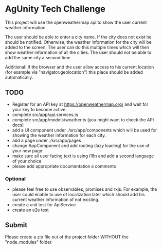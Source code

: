 # AgUnity Tech Challenge

This project will use the openweathermap api to show the user current weather information. 

The user should be able to enter a city name. If the city does not exist he should be notified. Otherwise, the weather information for the city will be added to the screen. The user can do this multiple times which will then show weather information of all the cities. The user should not be able to add the same city a second time.

Additional: If the browser and the user allow access to his current location (for example via "navigator.geolocation") this place should be added automatically.

## TODO

- Register for an API key at https://openweathermap.org/ and wait for your key to become active.
- complete src/app/api.services.ts
- complete src/app/models/weather.ts (you might want to check the API docs)
- add a UI component under ./src/app/components which will be used for showing the weather information for each city. 
- add a page under ./src/app/pages
- change AppComponent and add routing (lazy loading) for the use of your new page
- make sure all user facing text is using i18n and add a second language of your choice
- please add appropriate documentation a comments

### Optional

- please feel free to use observables, promises and rxjs. For example, the user could enable to use of localization later which should add his current weather information of not existing.
- create a unit test for ApiService
- create an e2e test

## Submit

Please create a zip file out of the project folder WITHOUT the "node_modules" folder. 